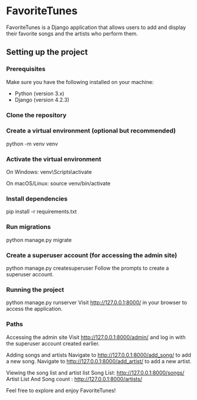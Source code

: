 # FavoriteTunes

FavoriteTunes is a Django application that allows users to add and display their favorite songs and the artists who perform them.

## Setting up the project

### Prerequisites

Make sure you have the following installed on your machine:

- Python (version 3.x)
- Django (version 4.2.3)

### Clone the repository


### Create a virtual environment (optional but recommended)

python -m venv venv
### Activate the virtual environment

On Windows:
venv\Scripts\activate

On macOS/Linux:
source venv/bin/activate

### Install dependencies

pip install -r requirements.txt

### Run migrations
python manage.py migrate

### Create a superuser account (for accessing the admin site)

python manage.py createsuperuser
Follow the prompts to create a superuser account.

### Running the project

python manage.py runserver
Visit http://127.0.0.1:8000/ in your browser to access the application.

### Paths
Accessing the admin site
Visit http://127.0.0.1:8000/admin/ and log in with the superuser account created earlier.

Adding songs and artists
Navigate to http://127.0.0.1:8000/add_song/ to add a new song.
Navigate to http://127.0.0.1:8000/add_artist/ to add a new artist.


Viewing the song list and artist list
Song List: http://127.0.0.1:8000/songs/
Artist List And Song count : http://127.0.0.1:8000/artists/

Feel free to explore and enjoy FavoriteTunes!

